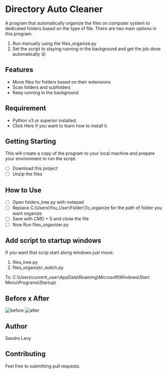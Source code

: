 # Directory Auto Cleaner

A program that automatically organize the files on computer system to dedicated folders based on the type of file.
There are two main options in this program.

1. Run manually using the files_organize.py
2. Set the script to staying running in the background and get the job done automatically 😮

## Features
* Move files for folders based on their extensions
* Scan folders and subfolders
* Keep running in the background

## Requirement
- Python v3 or superior installed.
- Click Here if you want to learn how to install it.

## Getting Starting
This will create a copy of the program to your local machine and prepare your environment to run the script.

- [ ] Download this project
- [ ] Unzip the files

## How to Use

- [ ] Open folders_tree.py with notepad
- [ ] Replace C:\Users\You_User\Folder\To_organize for the path of folder you want organize
- [ ] Save with CMD + S and close the file
- [ ] Now Run files_organizer.py

## Add script to startup windows
If you want that scrip start along windows just move:
1. files_tree.py
2. files_organizer_watch.py

To:
C:\Users\current_user\AppData\Roaming\Microsoft\Windows\Start Menu\Programs\Startup\

## Before x After
![before](https://i.imgur.com/lK4TVC5.png)
![after](https://i.imgur.com/7grV2JO.png)

## Author
Sandro Levy

## Contributing
Feel free to submitting pull requests.

